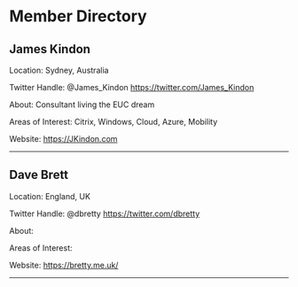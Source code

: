 # **Member Directory**

## James Kindon

Location: Sydney, Australia

Twitter Handle: @James_Kindon <https://twitter.com/James_Kindon>

About: Consultant living the EUC dream

Areas of Interest: Citrix, Windows, Cloud, Azure, Mobility

Website: <https://JKindon.com>

-------------------------

## Dave Brett

Location: England, UK

Twitter Handle: @dbretty <https://twitter.com/dbretty>

About:

Areas of Interest:

Website: <https://bretty.me.uk/>

-------------------------

<!--- Template:

## Name

Location:

Twitter Handle: @ (https://twitter.com/)

About:

Areas of Interest

Website: <>

-------------------------

-->

